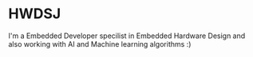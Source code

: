# HWDSJ
I'm a Embedded Developer specilist in Embedded Hardware Design and also working with AI and Machine learning algorithms :)
